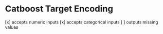 # Catboost Target Encoding
[x] accepts numeric inputs
[x] accepts categorical inputs
[ ] outputs missing values
